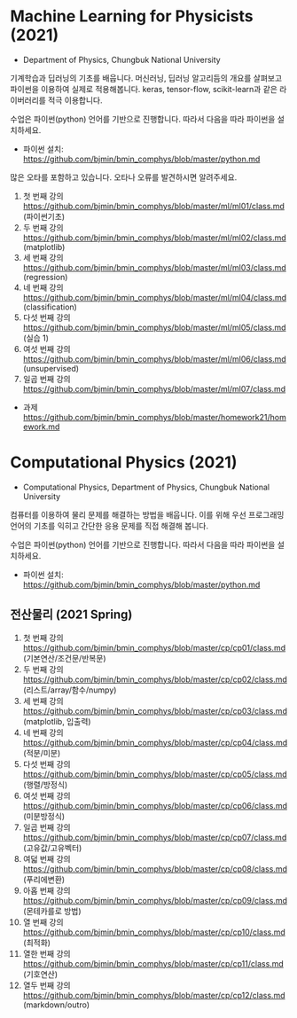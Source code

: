 # Machine Learning for Physicists (2021)

* Department of Physics, Chungbuk National University

기계학습과 딥러닝의 기초를 배웁니다. 머신러닝, 딥러닝 알고리듬의 개요를 살펴보고 파이썬을 이용하여 실제로 적용해봅니다. 
keras, tensor-flow, scikit-learn과 같은 라이버러리를 적극 이용합니다.

수업은 파이썬(python) 언어를 기반으로 진행합니다. 따라서 다음을 따라 파이썬을 설치하세요.  
* 파이썬 설치: https://github.com/bjmin/bmin_comphys/blob/master/python.md 

많은 오타를 포함하고 있습니다. 오타나 오류를 발견하시면 알려주세요.
1. 첫 번째 강의 https://github.com/bjmin/bmin_comphys/blob/master/ml/ml01/class.md (파이썬기초)
2. 두 번째 강의 https://github.com/bjmin/bmin_comphys/blob/master/ml/ml02/class.md (matplotlib)
3. 세 번째 강의 https://github.com/bjmin/bmin_comphys/blob/master/ml/ml03/class.md (regression)
4. 네 번째 강의 https://github.com/bjmin/bmin_comphys/blob/master/ml/ml04/class.md (classification)
5. 다섯 번째 강의 https://github.com/bjmin/bmin_comphys/blob/master/ml/ml05/class.md (실습 1)
6. 여섯 번째 강의 https://github.com/bjmin/bmin_comphys/blob/master/ml/ml06/class.md (unsupervised)
7. 일곱 번째 강의 https://github.com/bjmin/bmin_comphys/blob/master/ml/ml07/class.md 


* 과제 https://github.com/bjmin/bmin_comphys/blob/master/homework21/homework.md 



# Computational Physics (2021)

* Computational Physics, Department of Physics, Chungbuk National University

컴퓨터를 이용하여 물리 문제를 해결하는 방법을 배웁니다. 이를 위해 우선 프로그래밍 언어의 기초를 익히고
간단한 응용 문제를 직접 해결해 봅니다. 

수업은 파이썬(python) 언어를 기반으로 진행합니다. 따라서 다음을 따라 파이썬을 설치하세요.  
* 파이썬 설치: https://github.com/bjmin/bmin_comphys/blob/master/python.md 

## 전산물리 (2021 Spring)
1. 첫 번째 강의 https://github.com/bjmin/bmin_comphys/blob/master/cp/cp01/class.md (기본연산/조건문/반복문)
2. 두 번째 강의 https://github.com/bjmin/bmin_comphys/blob/master/cp/cp02/class.md (리스트/array/함수/numpy)
3. 세 번째 강의 https://github.com/bjmin/bmin_comphys/blob/master/cp/cp03/class.md (matplotlib, 입출력)
4. 네 번째 강의 https://github.com/bjmin/bmin_comphys/blob/master/cp/cp04/class.md (적분/미분)
5. 다섯 번째 강의 https://github.com/bjmin/bmin_comphys/blob/master/cp/cp05/class.md (행렬/방정식)
6. 여섯 번째 강의 https://github.com/bjmin/bmin_comphys/blob/master/cp/cp06/class.md (미분방정식)
7. 일곱 번째 강의 https://github.com/bjmin/bmin_comphys/blob/master/cp/cp07/class.md (고유값/고유벡터)
8. 여덟 번째 강의 https://github.com/bjmin/bmin_comphys/blob/master/cp/cp08/class.md (푸리에변환)
9. 아홉 번째 강의 https://github.com/bjmin/bmin_comphys/blob/master/cp/cp09/class.md (몬테카를로 방법)
10. 열 번째 강의 https://github.com/bjmin/bmin_comphys/blob/master/cp/cp10/class.md (최적화)
11. 열한 번째 강의 https://github.com/bjmin/bmin_comphys/blob/master/cp/cp11/class.md (기호연산)
12. 열두 번째 강의 https://github.com/bjmin/bmin_comphys/blob/master/cp/cp12/class.md (markdown/outro)

